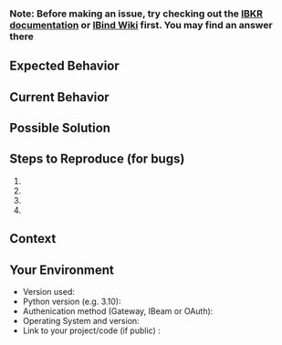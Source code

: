 <!--- Provide a general summary of the issue in the Title above -->

### Note:  Before making an issue, try checking out the [IBKR documentation](https://www.interactivebrokers.com/campus/ibkr-api-page/cpapi-v1/#introduction) or [IBind Wiki](https://github.com/Voyz/ibind/wiki) first.  You may find an answer there

## Expected Behavior
<!--- If you're describing a bug, tell us what should happen -->
<!--- If you're suggesting a change/improvement, tell us how it should work -->

## Current Behavior
<!--- If describing a bug, tell us what happens instead of the expected behavior -->
<!--- If suggesting a change/improvement, explain the difference from current behavior -->

## Possible Solution
<!--- Not obligatory, but suggest a fix/reason for the bug, -->
<!--- or ideas how to implement the addition or change -->

## Steps to Reproduce (for bugs)
<!--- Provide a link to a live example, or an unambiguous set of steps to -->
<!--- reproduce this bug. Include code to reproduce, if relevant -->
1.
2.
3.
4.

## Context
<!--- How has this issue affected you? What are you trying to accomplish? -->
<!--- Providing context helps us come up with a solution that is most useful in the real world -->

## Your Environment
<!--- Include as many relevant details about the environment you experienced the bug in -->
* Version used:
* Python version (e.g. 3.10):
* Authenication method (Gateway, IBeam or OAuth):
* Operating System and version:
* Link to your project/code (if public) :
